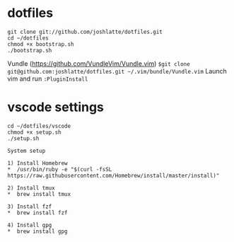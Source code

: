 dotfiles
========
```
git clone git://github.com/joshlatte/dotfiles.git
cd ~/dotfiles
chmod +x bootstrap.sh
./bootstrap.sh
```

Vundle (https://github.com/VundleVim/Vundle.vim)
`$git clone git@github.com:joshlatte/dotfiles.git ~/.vim/bundle/Vundle.vim`
Launch vim and run `:PluginInstall`

vscode settings
========
```
cd ~/dotfiles/vscode
chmod +x setup.sh
./setup.sh
```


```
System setup

1) Install Homebrew
*  /usr/bin/ruby -e "$(curl -fsSL https://raw.githubusercontent.com/Homebrew/install/master/install)"

2) Install tmux
*  brew install tmux

3) Install fzf
*  brew install fzf

4) Install gpg
*  brew install gpg
```
